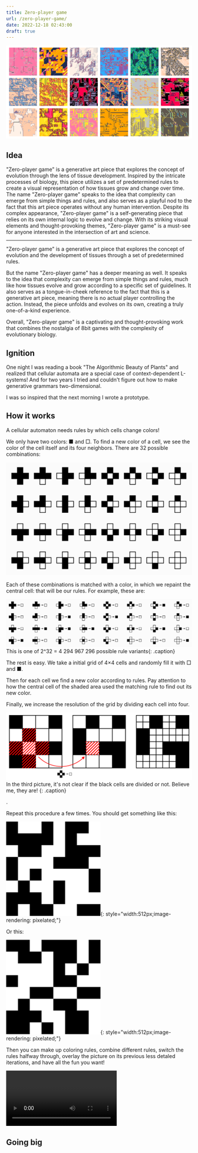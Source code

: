 ```yaml
---
title: Zero-player game
url: /zero-player-game/
date: 2022-12-18 02:43:00
draft: true
---
```


![](/assets/media/2022-11-26-15-22-41.png)

## Idea

"Zero-player game" is a generative art piece that explores the concept of evolution through the lens of tissue development. Inspired by the intricate processes of biology, this piece utilizes a set of predetermined rules to create a visual representation of how tissues grow and change over time. The name "Zero-player game" speaks to the idea that complexity can emerge from simple things and rules, and also serves as a playful nod to the fact that this art piece operates without any human intervention. Despite its complex appearance, "Zero-player game" is a self-generating piece that relies on its own internal logic to evolve and change. With its striking visual elements and thought-provoking themes, "Zero-player game" is a must-see for anyone interested in the intersection of art and science.

---


"Zero-player game" is a generative art piece that explores the concept of evolution and the development of tissues through a set of predetermined rules.

But the name "Zero-player game" has a deeper meaning as well. It speaks to the idea that complexity can emerge from simple things and rules, much like how tissues evolve and grow according to a specific set of guidelines. It also serves as a tongue-in-cheek reference to the fact that this is a generative art piece, meaning there is no actual player controlling the action. Instead, the piece unfolds and evolves on its own, creating a truly one-of-a-kind experience.

Overall, "Zero-player game" is a captivating and thought-provoking work that combines the nostalgia of 8bit games with the complexity of evolutionary biology.

## Ignition

One night I was reading a book "The Algorithmic Beauty of Plants" and realized that cellular automata are a special case of context-dependent L-systems! And for two years I tried and couldn't figure out how to make generative grammars two-dimensional.

I was so inspired that the next morning I wrote a prototype.

## How it works

A cellular automaton needs rules by which cells change colors!

We only have two colors: ■ and □. To find a new color of a cell, we see the color of the cell itself and its four neighbors. There are 32 possible combinations:

![](/assets/media/2022-11-26-13-59-46.png)
<!-- https://editor.p5js.org -->

Each of these combinations is matched with a color, in which we repaint the central cell: that will be our rules. For example, these are:

![](/assets/media/2022-11-26-14-26-13.png)
This is one of 2^32 = 4 294 967 296 possible rule variants{: .caption}
<!-- https://editor.p5js.org/illus0r/sketches/myfquQUaF -->

The rest is easy. We take a initial grid of 4×4 cells and randomly fill it with □ and ■.

Then for each cell we find a new color according to rules. Pay attention to how the central cell of the shaded area used the matching rule to find out its new color.

Finally, we increase the resolution of the grid by dividing each cell into four.

![](/assets/media/2022-11-26-15-11-26.png)
In the third picture, it's not clear if the black cells are divided or not. Believe me, they are! {: .caption}
<!-- https://www.figma.com/file/abzo0bhPE5EJIuaZtJgWEd/Untitled?node-id=2%3A404&t=XQ7fThdoqwVCctyV-0 -->.

Repeat this procedure a few times. You should get something like this:

![](/assets/media/ivanomata.gif){: style="width:512px;image-rendering: pixelated;"}

Or this:

![](/assets/media/ivanomata2.gif){: style="width:512px;image-rendering: pixelated;"}

<!-- https://bit.ly/3EDBkXq -->

Then you can make up coloring rules, combine different rules, switch the rules halfway through, overlay the picture on its previous less detaled iterations, and have all the fun you want!

<video controls>
  <source src="/assets/media/ivanomata-oculus.mp4" type="video/mp4">
</video>

## Going big